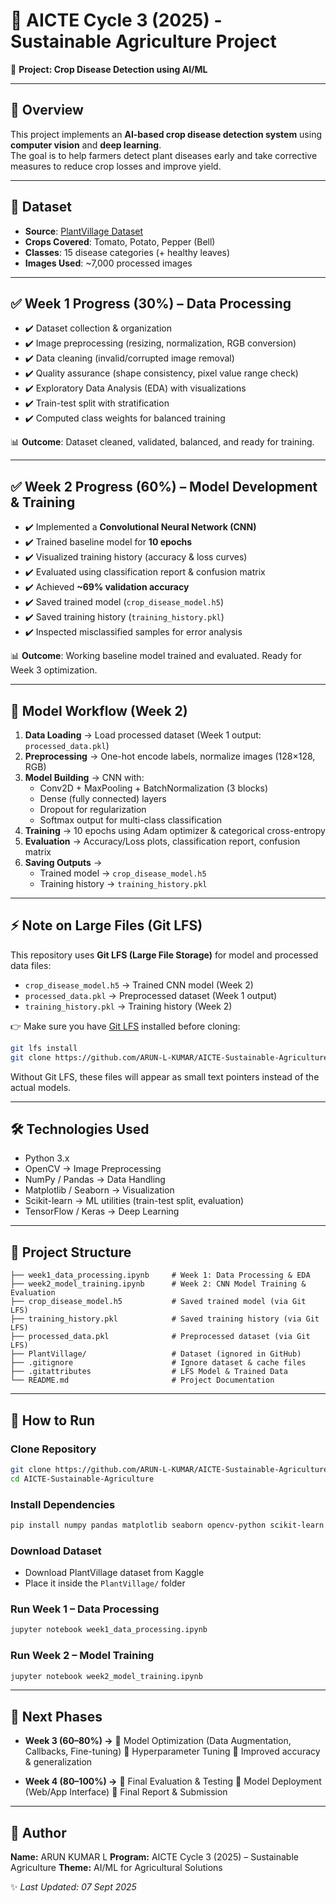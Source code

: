 
# 🌱 AICTE Cycle 3 (2025) - Sustainable Agriculture Project  

📌 **Project: Crop Disease Detection using AI/ML**  

---

## 📖 Overview  
This project implements an **AI-based crop disease detection system** using **computer vision** and **deep learning**.  
The goal is to help farmers detect plant diseases early and take corrective measures to reduce crop losses and improve yield.  

---

## 📂 Dataset  
- **Source**: [PlantVillage Dataset](https://www.kaggle.com/datasets/emmarex/plantdisease)  
- **Crops Covered**: Tomato, Potato, Pepper (Bell)  
- **Classes**: 15 disease categories (+ healthy leaves)  
- **Images Used**: ~7,000 processed images  

---

## ✅ Week 1 Progress (30%) – Data Processing  
- ✔️ Dataset collection & organization  
- ✔️ Image preprocessing (resizing, normalization, RGB conversion)  
- ✔️ Data cleaning (invalid/corrupted image removal)  
- ✔️ Quality assurance (shape consistency, pixel value range check)  
- ✔️ Exploratory Data Analysis (EDA) with visualizations  
- ✔️ Train-test split with stratification  
- ✔️ Computed class weights for balanced training  

📊 **Outcome**: Dataset cleaned, validated, balanced, and ready for training.  

---

## ✅ Week 2 Progress (60%) – Model Development & Training  
- ✔️ Implemented a **Convolutional Neural Network (CNN)**  
- ✔️ Trained baseline model for **10 epochs**  
- ✔️ Visualized training history (accuracy & loss curves)  
- ✔️ Evaluated using classification report & confusion matrix  
- ✔️ Achieved **~69% validation accuracy**  
- ✔️ Saved trained model (`crop_disease_model.h5`)  
- ✔️ Saved training history (`training_history.pkl`)  
- ✔️ Inspected misclassified samples for error analysis  

📊 **Outcome**: Working baseline model trained and evaluated. Ready for Week 3 optimization.  

---

## 🧠 Model Workflow (Week 2)  
1. **Data Loading** → Load processed dataset (Week 1 output: `processed_data.pkl`)  
2. **Preprocessing** → One-hot encode labels, normalize images (128×128, RGB)  
3. **Model Building** → CNN with:
   - Conv2D + MaxPooling + BatchNormalization (3 blocks)  
   - Dense (fully connected) layers  
   - Dropout for regularization  
   - Softmax output for multi-class classification  
4. **Training** → 10 epochs using Adam optimizer & categorical cross-entropy  
5. **Evaluation** → Accuracy/Loss plots, classification report, confusion matrix  
6. **Saving Outputs** →  
   - Trained model → `crop_disease_model.h5`  
   - Training history → `training_history.pkl`  

---

## ⚡ Note on Large Files (Git LFS)  
This repository uses **Git LFS (Large File Storage)** for model and processed data files:  
- `crop_disease_model.h5` → Trained CNN model (Week 2)  
- `processed_data.pkl` → Preprocessed dataset (Week 1 output)  
- `training_history.pkl` → Training history (Week 2)  

👉 Make sure you have [Git LFS](https://git-lfs.github.com/) installed before cloning:  
```bash
git lfs install
git clone https://github.com/ARUN-L-KUMAR/AICTE-Sustainable-Agriculture.git
````

Without Git LFS, these files will appear as small text pointers instead of the actual models.

---

## 🛠️ Technologies Used

* Python 3.x
* OpenCV → Image Preprocessing
* NumPy / Pandas → Data Handling
* Matplotlib / Seaborn → Visualization
* Scikit-learn → ML utilities (train-test split, evaluation)
* TensorFlow / Keras → Deep Learning

---

## 📂 Project Structure

```
├── week1_data_processing.ipynb     # Week 1: Data Processing & EDA
├── week2_model_training.ipynb      # Week 2: CNN Model Training & Evaluation
├── crop_disease_model.h5           # Saved trained model (via Git LFS)
├── training_history.pkl            # Saved training history (via Git LFS)
├── processed_data.pkl              # Preprocessed dataset (via Git LFS)
├── PlantVillage/                   # Dataset (ignored in GitHub)
├── .gitignore                      # Ignore dataset & cache files
├── .gitattributes                  # LFS Model & Trained Data
└── README.md                       # Project Documentation
```

---

## 🚀 How to Run

### Clone Repository

```bash
git clone https://github.com/ARUN-L-KUMAR/AICTE-Sustainable-Agriculture.git
cd AICTE-Sustainable-Agriculture
```

### Install Dependencies

```bash
pip install numpy pandas matplotlib seaborn opencv-python scikit-learn tensorflow
```

### Download Dataset

* Download PlantVillage dataset from Kaggle
* Place it inside the `PlantVillage/` folder

### Run Week 1 – Data Processing

```bash
jupyter notebook week1_data_processing.ipynb
```

### Run Week 2 – Model Training

```bash
jupyter notebook week2_model_training.ipynb
```

---

## 📅 Next Phases

* **Week 3 (60–80%) →**
  🔹 Model Optimization (Data Augmentation, Callbacks, Fine-tuning)
  🔹 Hyperparameter Tuning
  🔹 Improved accuracy & generalization

* **Week 4 (80–100%) →**
  🔹 Final Evaluation & Testing
  🔹 Model Deployment (Web/App Interface)
  🔹 Final Report & Submission

---

## 👤 Author

**Name:** ARUN KUMAR L
**Program:** AICTE Cycle 3 (2025) – Sustainable Agriculture
**Theme:** AI/ML for Agricultural Solutions

✨ *Last Updated: 07 Sept 2025*
